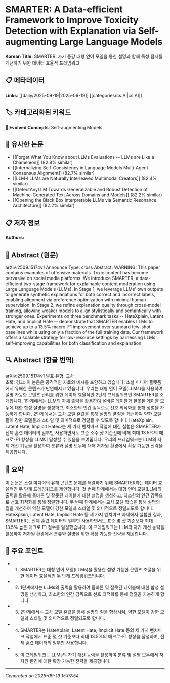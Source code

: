 
# SMARTER: A Data-efficient Framework to Improve Toxicity Detection with Explanation via Self-augmenting Large Language Models

**Korean Title:** SMARTER: 자기 증강 대형 언어 모델을 통한 설명과 함께 독성 탐지를 개선하기 위한 데이터 효율적 프레임워크

## 📋 메타데이터

**Links**: [[daily/2025-09-19|2025-09-19]] [[categories/cs.AI|cs.AI]]

## 🏷️ 카테고리화된 키워드
**🚀 Evolved Concepts**: Self-augmenting Models

## 🔗 유사한 논문
- [[Forget What You Know about LLMs Evaluations -- LLMs are Like a Chameleon]] (82.8% similar)
- [[Internalizing Self-Consistency in Language Models Multi-Agent Consensus Alignment]] (82.7% similar)
- [[LLM-I LLMs are Naturally Interleaved Multimodal Creators]] (82.4% similar)
- [[DetectAnyLLM Towards Generalizable and Robust Detection of Machine-Generated Text Across Domains and Models]] (82.2% similar)
- [[Opening the Black Box Interpretable LLMs via Semantic Resonance Architecture]] (82.2% similar)

## 📋 저자 정보

**Authors:** 

## 📄 Abstract (원문)

arXiv:2509.15174v1 Announce Type: cross 
Abstract: WARNING: This paper contains examples of offensive materials. Toxic content has become pervasive on social media platforms. We introduce SMARTER, a data-efficient two-stage framework for explainable content moderation using Large Language Models (LLMs). In Stage 1, we leverage LLMs' own outputs to generate synthetic explanations for both correct and incorrect labels, enabling alignment via preference optimization with minimal human supervision. In Stage 2, we refine explanation quality through cross-model training, allowing weaker models to align stylistically and semantically with stronger ones. Experiments on three benchmark tasks -- HateXplain, Latent Hate, and Implicit Hate -- demonstrate that SMARTER enables LLMs to achieve up to a 13.5% macro-F1 improvement over standard few-shot baselines while using only a fraction of the full training data. Our framework offers a scalable strategy for low-resource settings by harnessing LLMs' self-improving capabilities for both classification and explanation.

## 🔍 Abstract (한글 번역)

arXiv:2509.15174v1 발표 유형: 교차  
초록: 경고: 이 논문은 공격적인 자료의 예시를 포함하고 있습니다. 소셜 미디어 플랫폼에서 유해한 콘텐츠가 만연해지고 있습니다. 우리는 대형 언어 모델(LLMs)을 사용하여 설명 가능한 콘텐츠 관리를 위한 데이터 효율적인 2단계 프레임워크인 SMARTER를 소개합니다. 1단계에서는 LLM의 자체 출력을 활용하여 올바른 레이블과 잘못된 레이블 모두에 대한 합성 설명을 생성하고, 최소한의 인간 감독으로 선호 최적화를 통해 정렬을 가능하게 합니다. 2단계에서는 교차 모델 훈련을 통해 설명의 품질을 개선하여 약한 모델들이 강한 모델들과 스타일 및 의미적으로 정렬될 수 있도록 합니다. HateXplain, Latent Hate, Implicit Hate라는 세 가지 벤치마크 작업에 대한 실험은 SMARTER가 전체 훈련 데이터의 일부만 사용하면서도 표준 소수 샷 기준선에 비해 최대 13.5%의 매크로-F1 향상을 LLM이 달성할 수 있음을 보여줍니다. 우리의 프레임워크는 LLM의 자체 개선 기능을 활용하여 분류와 설명 모두에 대해 저자원 환경에서 확장 가능한 전략을 제공합니다.

## 📝 요약

이 논문은 소셜 미디어의 유해 콘텐츠 문제를 해결하기 위해 SMARTER라는 데이터 효율적인 두 단계 프레임워크를 제안합니다. 첫 번째 단계에서는 대형 언어 모델(LLM)의 출력을 활용해 올바른 및 잘못된 레이블에 대한 설명을 생성하고, 최소한의 인간 감독으로 선호 최적화를 통해 정렬합니다. 두 번째 단계에서는 교차 모델 학습을 통해 설명의 질을 개선하여 약한 모델이 강한 모델과 스타일 및 의미적으로 정렬되도록 합니다. HateXplain, Latent Hate, Implicit Hate 등 세 가지 벤치마크 과제에서 실험한 결과, SMARTER는 전체 훈련 데이터의 일부만 사용하면서도 표준 몇 샷 기준보다 최대 13.5% 높은 매크로 F1 점수를 달성했습니다. 이 프레임워크는 LLM의 자기 개선 능력을 활용하여 저자원 환경에서 분류와 설명을 위한 확장 가능한 전략을 제공합니다.

## 🎯 주요 포인트

- 1. SMARTER는 대형 언어 모델(LLMs)을 활용한 설명 가능한 콘텐츠 조절을 위한 데이터 효율적인 두 단계 프레임워크입니다.

- 2. 1단계에서는 LLMs의 출력을 활용하여 올바른 및 잘못된 레이블에 대한 합성 설명을 생성하고, 최소한의 인간 감독으로 선호 최적화를 통해 정렬을 가능하게 합니다.

- 3. 2단계에서는 교차 모델 훈련을 통해 설명의 질을 향상시켜, 약한 모델이 강한 모델과 스타일 및 의미적으로 정렬되도록 합니다.

- 4. SMARTER는 HateXplain, Latent Hate, Implicit Hate 등의 세 가지 벤치마크 작업에서 표준 몇 샷 기준보다 최대 13.5%의 매크로-F1 향상을 달성하며, 전체 훈련 데이터의 일부만 사용합니다.

- 5. 이 프레임워크는 LLMs의 자기 개선 능력을 활용하여 분류 및 설명 모두에서 저자원 환경에 대한 확장 가능한 전략을 제공합니다.

---

*Generated on 2025-09-19 15:07:54*